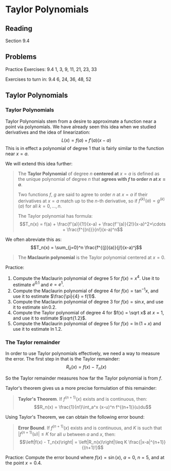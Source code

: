 # Taylor Polynomials

## Reading

Section 9.4

## Problems

Practice Exercises: 9.4 1, 3, 9, 11, 21, 23, 33

Exercises to turn in: 9.4 6, 24, 36, 48, 52

## Taylor Polynomials

### Taylor Polynomials

Taylor Polynomials stem from a desire to approximate a function near a point via polynomials. We have already seen this idea when we studied derivatives and the idea of linearization:
$$L(x) = f(a) + f'(a)(x-a)$$
This is in effect a polynomial of degree 1 that is fairly similar to the function near $x=a$.

We will extend this idea further:

> The **Taylor Polynomial** of degree $n$ **centered at** $x=a$ is defined as the unique polynomial of degree $n$ that **agrees with $f$ to order $n$ at $x=a$**.
>
> Two functions $f$, $g$ are said to agree to order $n$ at $x=a$ if their derivatives at $x=a$ match up to the $n$-th derivative, so if $f^{(k)}(a) = g^{(k)}(a)$ for all $k=0,\ldots,n$.
>
> The Taylor polynomial has formula:
> $$T_n(x) = f(a) + \frac{f'(a)}{1!}(x-a) + \frac{f''(a)}{2!}(x-a)^2+\cdots + \frac{f^{(n)}}{n!}(x-a)^n$$

We often abreviate this as:
$$T_n(x) = \sum_{j=0}^n \frac{f^{(j)}(a)}{j!}(x-a)^j$$

> The **Maclaurin polynomial** is the Taylor polynomial centered at $x=0$.

Practice:

1. Compute the Maclaurin polynomial of degree $5$ for $f(x) = x^4$. Use it to estimate $e^{0.1}$ and $e=e^1$.
2. Compute the Maclaurin polynomial of degree $4$ for $f(x) = \tan^{-1}x$, and use it to estimate $\frac{\pi}{4} = f(1)$.
3. Compute the Maclaurin polynomial of degree $3$ for $f(x) = \sin x$, and use it to estimate $\sin 0.2$.
4. Compute the Taylor polynomial of degree $4$ for $f(x) = \sqrt x$ at $x=1$, and use it to estimate $\sqrt{1.2}$.
5. Compute the Maclaurin polynomial of degree $5$ for $f(x) = \ln(1+x)$ and use it to estimate $\ln 1.2$.

### The Taylor remainder

In order to use Taylor polynomials effectively, we need a way to measure the error. The first step in that is the Taylor remainder:
$$R_n(x) = f(x) - T_n(x)$$

So the Taylor remainder measures how far the Taylor polynomial is from $f$.

Taylor's theorem gives us a more precise formulation of this remainder:

> **Taylor's Theorem**. If $f^{(n+1)}(x)$ exists and is continuous, then:
> $$R_n(x) = \frac{1}{n!}\int_a^x (x-u)^n f^{(n+1)}(u)du$$

Using Taylor's Theorem, we can obtain the following error bound:

> **Error Bound**. If $f^{(n+1)}(x)$ exists and is continuous, and $K$ is such that $\left|f^{(n+1)}(u)\right|\leq K$ for all $u$ between $a$ and $x$, then:
> $$\left|f(x) - T_n(x)\right| = \left|R_n(x)\right|\leq K \frac{|x-a|^{n+1}}{(n+1)!}$$

Practice: Compute the error bound where $f(x) = \sin(x)$, $a=0$, $n=5$, and at the point $x=0.4$.

